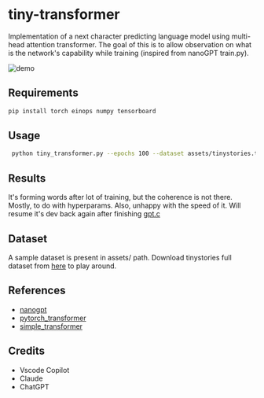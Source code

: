 # tiny-transformer

Implementation of a next character predicting language model using multi-head attention transformer. The goal of this is to allow observation on what is the network's capability while training (inspired from nanoGPT train.py).

![demo](assets/demo.gif)


## Requirements

```zsh
pip install torch einops numpy tensorboard
```

## Usage

```zsh
 python tiny_transformer.py --epochs 100 --dataset assets/tinystories.txt --num_rows 100
```

## Results

It's forming words after lot of training, but the coherence is not there. Mostly, to do with hyperparams. Also, unhappy with the speed of it. Will resume it's dev back again after finishing [gpt.c](https://github.com/attentionmech/gpt.c)

## Dataset

A sample dataset is present in assets/ path. Download tinystories full dataset from [here](https://huggingface.co/datasets/roneneldan/TinyStories/tree/main) to play around.

## References

- [nanogpt](https://github.com/karpathy/nanoGPT)
- [pytorch_transformer](https://github.com/hkproj/pytorch-transformer)
- [simple_transformer](https://github.com/xjdr-alt/simple_transformer/blob/main/simple_transformer.py)

## Credits

- Vscode Copilot
- Claude
- ChatGPT
